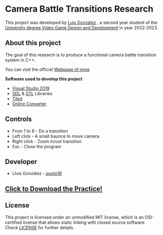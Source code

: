 # Camera Battle Transitions Research
This project was developed by [Luis González](https://github.com/punto16) , a second year student of the [University degree Video Game Design and Development](<https://www.citm.upc.edu/ing/estudis/graus-videojocs/>) in year 2022-2023.

## About this project
The goal of this research is to produce a functional camera battle transition system in C++.

You can visit the official [Webpage of mine](<https://punto16.github.io/Camera-Battle-Transitions/>)

**Software used to develop this project**

* [Visual Studio 2019](<https://visualstudio.microsoft.com/es/vs/?rr=https%3A%2F%2Fwww.google.com%2F>)
* [SDL](<https://www.libsdl.org/>) & [STL](<http://www.cplusplus.com/reference/stl/>) Libraries
* [Tiled](<https://www.mapeditor.org/>)
* [Online Converter](<https://www.onlineconverter.com/video-to-gif>)
  
## Controls

- From 1 to 8 - Do a transition
- Left click - A small baunce to move camera
- Right click - Zoom in/out transition
- Esc - Close the program


## Developer

 - Lluís González - [_punto16_](https://github.com/punto16)

## [Click to Download the Practice!](https://github.com/punto16/Camera-Battle-Transitions/releases/download/Release/Camera-Battle-Transitions.zip)

## License

This project is licensed under an unmodified MIT license, which is an OSI-certified license that allows static linking with closed source software. Check [LICENSE](LICENSE) for further details.
